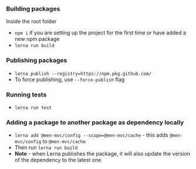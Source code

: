 ### Building packages
Inside the root folder
- `npm i` if you are setting up the project for the first time or have added a new npm package
- `lerna run build`

### Publishing packages
- `lerna publish --registry=https://npm.pkg.github.com/`
- To force publishing, use `--force-publish` flag

### Running tests
- `lerna run test`

### Adding a package to another package as dependency locally
- `lerna add @men-mvc/config --scope=@men-mvc/cache` - this adds `@men-mvc/config` to `@men-mvc/cache`
- Then run `lerna run build`
- **Note** - when Lerna publishes the package, it will also update the version of the dependency to the latest one
